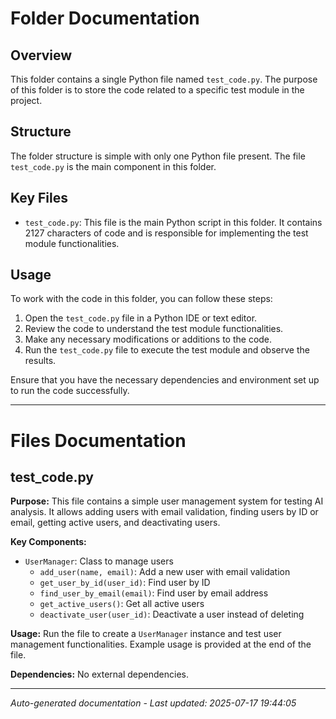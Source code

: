 # Folder Documentation

## Overview
This folder contains a single Python file named `test_code.py`. The purpose of this folder is to store the code related to a specific test module in the project.

## Structure
The folder structure is simple with only one Python file present. The file `test_code.py` is the main component in this folder.

## Key Files
- `test_code.py`: This file is the main Python script in this folder. It contains 2127 characters of code and is responsible for implementing the test module functionalities.

## Usage
To work with the code in this folder, you can follow these steps:
1. Open the `test_code.py` file in a Python IDE or text editor.
2. Review the code to understand the test module functionalities.
3. Make any necessary modifications or additions to the code.
4. Run the `test_code.py` file to execute the test module and observe the results.

Ensure that you have the necessary dependencies and environment set up to run the code successfully.

---

# Files Documentation

## test_code.py

**Purpose:** This file contains a simple user management system for testing AI analysis. It allows adding users with email validation, finding users by ID or email, getting active users, and deactivating users.

**Key Components:**
- `UserManager`: Class to manage users
  - `add_user(name, email)`: Add a new user with email validation
  - `get_user_by_id(user_id)`: Find user by ID
  - `find_user_by_email(email)`: Find user by email address
  - `get_active_users()`: Get all active users
  - `deactivate_user(user_id)`: Deactivate a user instead of deleting

**Usage:** Run the file to create a `UserManager` instance and test user management functionalities. Example usage is provided at the end of the file.

**Dependencies:** No external dependencies.

---
*Auto-generated documentation - Last updated: 2025-07-17 19:44:05*
